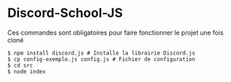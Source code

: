 # Discord-School-JS

Ces commandes sont obligatoires pour faire fonctionner le projet une fois cloné
```shell
$ npm install discord.js # Installe la librairie Discord.js
$ cp config-exemple.js config.js # Fichier de configuration
$ cd src
$ node index
```
